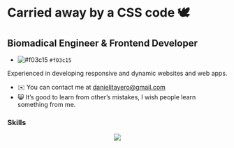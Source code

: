 <div >
 
# Carried away by a CSS code 🕊️


Biomadical Engineer & Frontend Developer
-----------------------------------------
- ![#f03c15](https://placehold.co/15x15/f03c15/f03c15.png) `#f03c15`

Experienced in developing responsive and dynamic websites and web apps. 

* ✉️ You can contact me at [danielitayero@gmail.com](mailto:danielitayero@gmail.com)
* 😸 It’s good to learn from other’s mistakes, I wish people learn something from me.


### Skills

<p align="center" class="background: red">
  <a href="https://skillicons.dev">
    <img src="https://skillicons.dev/icons?i=git,css,html,js,ts,react,nextjs,vite" />
  </a>
</p>

</div>

